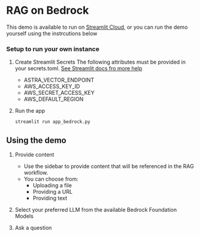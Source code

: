 # RAG on Bedrock

This demo is available to run on [Streamlit Cloud](https://aws-summit-sydney-2024-demo.streamlit.app), or you can run the demo yourself using the instrcutions below


### Setup to run your own instance

1. Create Streamlit Secrets
The following attributes must be provided in your secrets.toml.
[See Streamlit docs fro more help](https://docs.streamlit.io/develop/concepts/connections/secrets-management)

    - ASTRA_VECTOR_ENDPOINT
    - AWS_ACCESS_KEY_ID
    - AWS_SECRET_ACCESS_KEY
    - AWS_DEFAULT_REGION

2. Run the app

    `streamlit run app_bedrock.py`



## Using the demo

1. Provide content

    - Use the sidebar to provide content that will be referenced in the RAG workflow.
    - You can choose from:
        - Uploading a file
        - Providing a URL 
        - Providing text

2. Select your preferred LLM from the available Bedrock Foundation Models

3. Ask a question